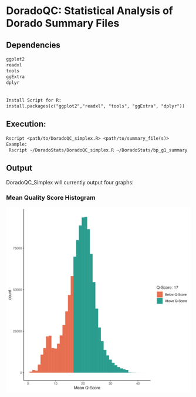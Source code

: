 # DoradoQC: Statistical Analysis of Dorado Summary Files

## Dependencies

```{Required Libraries:}
ggplot2
readxl
tools
ggExtra
dplyr


Install Script for R: 
install.packages(c("ggplot2","readxl", "tools", "ggExtra", "dplyr"))

```


## Execution: 

```{Execution}
Rscript <path/to/DoradoQC_simplex.R> <path/to/summary_file(s)>
Example:
 Rscript ~/DoradoStats/DoradoQC_simplex.R ~/DoradoStats/bp_g1_summary
```

## Output
DoradoQC_Simplex will currently output four graphs:
### Mean Quality Score Histogram
![Mean Quality Score Histogram](bp_g1_summary_DoradoQC_simplex/meanqscore_histogram.png)

